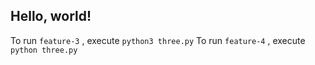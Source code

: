 ## Hello, world!

To run `feature-3` , execute `python3 three.py`
To run `feature-4` , execute `python three.py`


